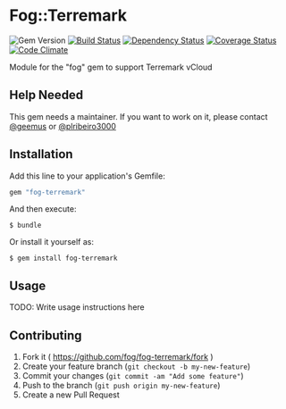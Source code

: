 # Fog::Terremark

![Gem Version](https://badge.fury.io/rb/fog-terremark.svg) [![Build Status](https://travis-ci.org/fog/fog-terremark.svg?branch=master)](https://travis-ci.org/fog/fog-terremark) [![Dependency Status](https://gemnasium.com/fog/fog-terremark.svg)](https://gemnasium.com/fog/fog-terremark) [![Coverage Status](https://img.shields.io/coveralls/fog/fog-terremark.svg)](https://coveralls.io/r/fog/fog-terremark?branch=master) [![Code Climate](https://codeclimate.com/github/fog/fog-terremark/badges/gpa.svg)](https://codeclimate.com/github/fog/fog-terremark)

Module for the "fog" gem to support Terremark vCloud

## Help Needed

This gem needs a maintainer. If you want to work on it, please contact
[@geemus](mailto:geemus@gmail.com) or [@plribeiro3000](mailto:plribeiro3000@gmail.com)

## Installation

Add this line to your application's Gemfile:

```ruby
gem "fog-terremark"
```

And then execute:

    $ bundle

Or install it yourself as:

    $ gem install fog-terremark

## Usage

TODO: Write usage instructions here

## Contributing

1. Fork it ( https://github.com/fog/fog-terremark/fork )
2. Create your feature branch (`git checkout -b my-new-feature`)
3. Commit your changes (`git commit -am "Add some feature"`)
4. Push to the branch (`git push origin my-new-feature`)
5. Create a new Pull Request
